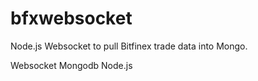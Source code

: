 # bfxwebsocket
Node.js Websocket to pull Bitfinex trade data into Mongo. 

Websocket
Mongodb
Node.js
